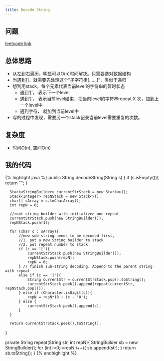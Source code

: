 ```yaml
---
title: Decode String
---
```


## 问题
[leetcode link](https://leetcode.com/problems/decode-string/description/)

## 总体思路
- 从左到右遍历，明显可以O(n)时间解决。只需要选对数据结构
- 当遇到[]，就需要先处理这个”子字符串[......]“，类似于递归
- 想到用stack，每个元素代表当前level的字符串的暂时状态
  - 遇到‘[’， 表示下一个level
  - 遇到‘]’， 表示当前level结束，把当前level的字符串repeat X 次，加到上一个level中
  - 遇到字符， 就加到当前level中
- 写的过程中发现，需要另一个stack记录当前level需要重复的次数。

## 复杂度
  - 时间O(n), 空间O(n)

## 我的代码

  {% highlight java %}
  public String decodeString(String s) {
      if (s.isEmpty()){
          return "";
      }

      Stack<StringBuilder> currentStrStack = new Stack<>();
      Stack<Integer> repNStack = new Stack<>();
      char[] sArray = s.toCharArray();
      int repN = 0;

      //root string builder with initialized one repeat
      currentStrStack.push(new StringBuilder());
      repNStack.push(1);

      for (char c : sArray){
          //new sub-string needs to be decoded first,
          //1. put a new String builder to stack
          //2. put repeat number to stack
          if (c == '['){
              currentStrStack.push(new StringBuilder());
              repNStack.push(repN);
              repN = 0;
          } // finish sub-string decoding. Append to the parent string with repeat
          else if (c == ']'){
              String currentStr = currentStrStack.pop().toString();
              currentStrStack.peek().append(repeat(currentStr, repNStack.pop()));
          } else if (Character.isDigit(c)){
              repN = repN*10 + (c - '0');
          } else {
              currentStrStack.peek().append(c);
          }
      }

      return currentStrStack.peek().toString();
  }

  private String repeat(String str, int repN){
      StringBuilder sb = new StringBuilder();
      for (int i=0;i<repN;i++){
          sb.append(str);
      }
      return sb.toString();
  }
  {% endhighlight %}
